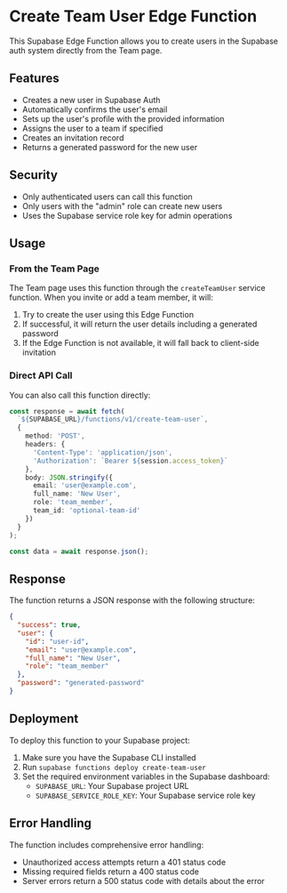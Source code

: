 # Create Team User Edge Function

This Supabase Edge Function allows you to create users in the Supabase auth system directly from the Team page.

## Features

- Creates a new user in Supabase Auth
- Automatically confirms the user's email
- Sets up the user's profile with the provided information
- Assigns the user to a team if specified
- Creates an invitation record
- Returns a generated password for the new user

## Security

- Only authenticated users can call this function
- Only users with the "admin" role can create new users
- Uses the Supabase service role key for admin operations

## Usage

### From the Team Page

The Team page uses this function through the `createTeamUser` service function. When you invite or add a team member, it will:

1. Try to create the user using this Edge Function
2. If successful, it will return the user details including a generated password
3. If the Edge Function is not available, it will fall back to client-side invitation

### Direct API Call

You can also call this function directly:

```typescript
const response = await fetch(
  `${SUPABASE_URL}/functions/v1/create-team-user`,
  {
    method: 'POST',
    headers: {
      'Content-Type': 'application/json',
      'Authorization': `Bearer ${session.access_token}`
    },
    body: JSON.stringify({
      email: 'user@example.com',
      full_name: 'New User',
      role: 'team_member',
      team_id: 'optional-team-id'
    })
  }
);

const data = await response.json();
```

## Response

The function returns a JSON response with the following structure:

```json
{
  "success": true,
  "user": {
    "id": "user-id",
    "email": "user@example.com",
    "full_name": "New User",
    "role": "team_member"
  },
  "password": "generated-password"
}
```

## Deployment

To deploy this function to your Supabase project:

1. Make sure you have the Supabase CLI installed
2. Run `supabase functions deploy create-team-user`
3. Set the required environment variables in the Supabase dashboard:
   - `SUPABASE_URL`: Your Supabase project URL
   - `SUPABASE_SERVICE_ROLE_KEY`: Your Supabase service role key

## Error Handling

The function includes comprehensive error handling:

- Unauthorized access attempts return a 401 status code
- Missing required fields return a 400 status code
- Server errors return a 500 status code with details about the error